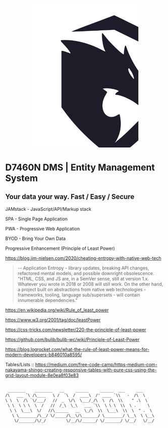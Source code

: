 <h1 align="center" width="100%"><img width="340px" src="assets/images/logos/logo_380x380_.svg" /></h1>

# **D7460N DMS | Entity Management System**

## Your data your way. **Fast**&#160;/&#160;**Easy**&#160;/&#160;**Secure**

JAMstack - JavaScript/API/Markup stack

SPA - Single Page Application

PWA - Progressive Web Application

BYOD - Bring Your Own Data

Progressive Enhancement (Principle of Least Power)

<https://blog.jim-nielsen.com/2020/cheating-entropy-with-native-web-tech>

> -- Application Entropy - library updates, breaking API changes, refactored mental models, and possible downright obsolescence.
> "HTML, CSS, and JS are, in a SemVer sense, still at version 1.x. Whatever you wrote in 2018 or 2008 will still work. On the other hand, a project built on abstractions from native web technologies - frameworks, tooling, language sub/supersets - will contain innumerable dependencies."

<https://en.wikipedia.org/wiki/Rule_of_least_power>

<https://www.w3.org/2001/tag/doc/leastPower>

<https://css-tricks.com/newsletter/220-the-principle-of-least-power>

<https://github.com/bulib/bulib-wc/wiki/Principle-of-Least-Power>

<https://blog.logrocket.com/what-the-rule-of-least-power-means-for-modern-developers-b846010a8595/>

Tables/Lists ::
<https://medium.com/free-code-camp/https-medium-com-nakayama-shingo-creating-responsive-tables-with-pure-css-using-the-grid-layout-module-8e0ea8f03e83>

```

 ________    ________   __     ______     ______  ___     ___
/\   ___ `\ /\____   \ /  `\  /  ____\  /' ____ `\\   -  /\  \
\ \  \  /\ `\/___/   //  _  \/\  \___/_/\  \  /\  \\    " .\  \
 \ \  \ \ \  \  /   //  /_\  \_\   ___ `\\  \ \ \  \\  \ .     \
  \ \  \___\  \/   //\______   __  \_/\  \\  \___\  \\  \  " .  \
   \ \________/\__/ \/_____/\__\/\_______/ \________/ \__\  \ \__\
    \/_______/\/_/         \/__/\/______/ \/_______/ \/__/   \/__/

```
